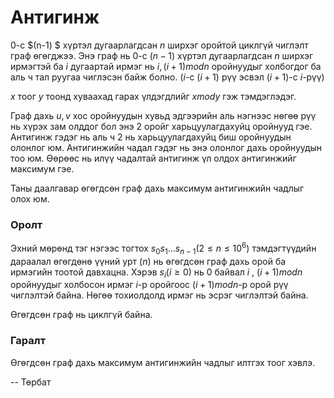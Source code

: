 Антигинж
========

$0$-с  $(n-1) $ хүртэл дугаарлагдсан $n$ ширхэг оройтой циклгүй чиглэлт граф өгөгджээ. Энэ граф нь $0$-с $(n-1)$ хүртэл дугаарлагдсан $n$ ширхэг ирмэгтэй ба $i$ дугаартай ирмэг нь $i, (i+1)modn$   оройнуудыг холбогдог ба аль ч тал руугаа чиглэсэн байж болно. ($i$-с $(i+1)$ рүү эсвэл $(i+1)$-с $i$-рүү)

 $x$ тоог  $y$ тоонд хуваахад гарах үлдэгдлийг $x mod y$ гэж тэмдэглэдэг.

Граф дахь $u,v$ хос оройнуудын хувьд эдгээрийн аль нэгнээс нөгөө рүү нь хүрэх зам олддог бол энэ 2 оройг харьцуулагдахуйц оройнууд гэе. Антигинж гэдэг нь аль ч 2 нь харьцуулагдахуйц биш оройнуудын олонлог юм. Антигинжийн чадал  гэдэг нь энэ олонлог дахь оройнуудын тоо юм. Өөрөөс нь илүү чадалтай антигинж үл олдох антигинжийг максимум гэе.

Таны даалгавар өгөгдсөн граф дахь максимум антигинжийн чадлыг олох юм.

### Оролт
Эхний мөрөнд тэг нэгээс тогтох  $s_0s_1... s_{n-1} (2\le n\le 10^6)$ тэмдэгтүүдийн дараалал өгөгдөнө үүний урт $(n)$ нь өгөгдсөн граф дахь орой ба ирмэгийн тоотой давхацна. Хэрэв $s_i (i\ge 0)$ нь 0 байвал  $i$ , $(i+1) mod n$ оройнуудыг холбосон ирмэг $i$-р оройгоос $(i + 1) mod n$-р орой рүү чиглэлтэй байна. Нөгөө тохиолдолд ирмэг нь эсрэг чиглэлтэй байна.

Өгөгдсөн граф нь циклгүй байна.

### Гаралт
Өгөгдсөн граф дахь максимум антигинжийн чадлыг илтгэх тоог хэвлэ.

-- Төрбат
